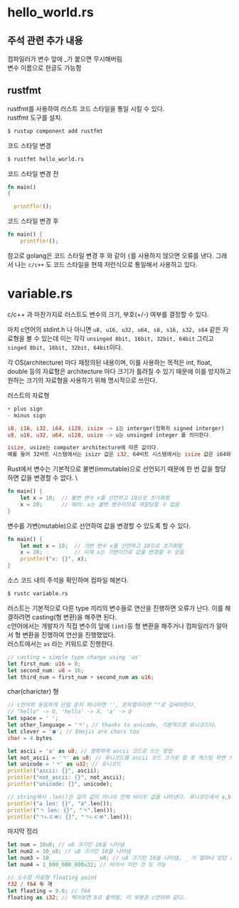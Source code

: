 # hello_world.rs

## 주석 관련 추가 내용
컴파일러가 변수 앞에 _가 붙으면 무시해버림  \
변수 이름으로 한글도 가능함

## rustfmt
rustfmt를 사용하여 러스트 코드 스타일을 통일 시킬 수 있다.  \
rustfmt 도구를 설치.
```bash
$ rustup component add rustfmt
```
코드 스타일 변경
```bash
$ rustfmt hello_world.rs
```
코드 스타일 변경 전
```rs
fn main()
{

  printfln!();
```
코드 스타일 변경 후
```rs
fn main() {
    printfln!();
```
참고로 golang은 코드 스타일 변경 후 와 같이 `{`를 사용하지 않으면 오류를 낸다. 그래서 나는 `c/c++` 도 코드 스타일을 현재 저런식으로 통일해서 사용하고 있다.
# variable.rs

c/c++ 과 마찬가지로 러스트도 변수의 크기, 부호(+/-) 여부를 결정할 수 있다.

마치 c언어의 stdint.h 나 아니면 `u8, u16, u32, u64, s8, s16, s32, s64` 같은 자료형을 볼 수 있는데 이는 각각 `unsinged 8bit, 16bit, 32bit, 64bit` 그리고 `singed 8bit, 16bit, 32bit, 64bit`이다.

각 OS(architecture) 마다 재정의된 내용이며, 이를 사용하는 목적은 int, float, double 등의 자료형은 architecture 마다 크기가 틀려질 수 있기 때문에 이를 방지하고 원하는 크기의 자료형을 사용하기 위해 명시적으로 쓰인다.

러스트의 자료형
```rs
+ plus sign
- minus sign

i8, i16, i32, i64, i128, isize -> i는 interger(정확히 signed interger)
u8, u16, u32, u64, u128, usize -> u는 unsinged integer 를 의미한다.

isize, usize는 computer architecture에 따른 값이다.
예를 들어 32비트 시스템에서는 isizr 값은 i32, 64비트 시스템에서는 isize 값은 i64와 같다.
```
Rust에서 변수는 기본적으로 불변(immutable)으로 선언되기 때문에 한 번 값을 할당하면 값을 변경할 수 없다.  \
```rs
fn main() {
    let x = 10;  // 불변 변수 x를 선언하고 10으로 초기화함
    x = 20;      // 에러: x는 불변 변수이므로 재할당할 수 없음
}
```
변수를 가변(mutable)으로 선언하여 값을 변경할 수 있도록 할 수 있다.
```rs
fn main() {
    let mut x = 10;  // 가변 변수 x를 선언하고 10으로 초기화함
    x = 20;          // 이제 x는 가변이므로 값을 변경할 수 있음
    println!("x: {}", x);
}
```
소스 코드 내의 주석을 확인하며 컴파일 해본다.
```bash
$ rustc variable.rs
```
러스트는 기본적으로 다른 type 끼리의 변수들로 연산을 진행하면 오류가 난다. 이를 해결하려면 casting(형 변환)을 해주면 된다.  \
c언어에서는 개발자가 직접 변수의 앞에 `(int)`등 형 변환을 해주거나 컴파일러가 알아서 형 변환을 진행하여 연산을 진행했었다.  \
러스트에서는 `as` 라는 키워드로 진행한다.
```rs
// casting = simple type change using 'as'
let first_num: u16 = 8;
let second_num: u8 = 16;
let third_num = first_num + second_num as u16;
```
char(charicter) 형
```rs
// c언어와 동일하게 단일 문자 하나라면 '', 문자열이라면 ""로 감싸야한다.
// "hello" -> O, 'hello' -> X, 'a' -> O
let space = ' ';
let other_language = 'ㄱ'; // thanks to unicode, 기본적으론 유니코드다.
let clover = '🍀'; // Emojis are chars too
char = 4 bytes

let ascii = 'a' as u8; // 명확하게 ascii 코드로 쓰는 방법
let not_ascii = 'ㄱ' as u8; // 유니코드를 ascii 코드 크기로 잘 못 캐스팅 하면 쓰는 방법
let unicode = 'ㄱ' as u32; // 유니코드
println!("ascii: {}", ascii);
println!("not_ascii: {}", not_ascii);
println!("unicode: {}", unicode);

// string에서 .len()은 길이 값이 아니라 전체 바이트 값을 나타낸다. 유니코드에서 a,b,c 등 알파벳은 1바이트, ㄱ은 3바이트만 사용하기에 그 숫자가 표현됨.
println!("a len: {}", "a".len());
println!("ㄱ len: {}", "ㄱ".len());
println!("ㄱㄴㄷㄻ: {}", "ㄱㄴㄷㄻ".len());
```
마지막 정리
```rs
let num = 10u8; // u8 크기인 10을 나타냄
let num2 = 10_u8; // u8 크기인 10을 나타냄
let num3 = 10________________u8; // u8 크기인 10을 나타냄, _ 가 얼마나 있던 컴파일러는 무시
let num4 = 1_000_000_000u32; // 따라서 이런 것 도 가능

// 소수점 자료형 floating point
f32 / f64 두 개
let floating = 9.6; // f64
floating as i32; // 찍어보면 9로 출력됨. 이 부분은 c언어와 같다.
```